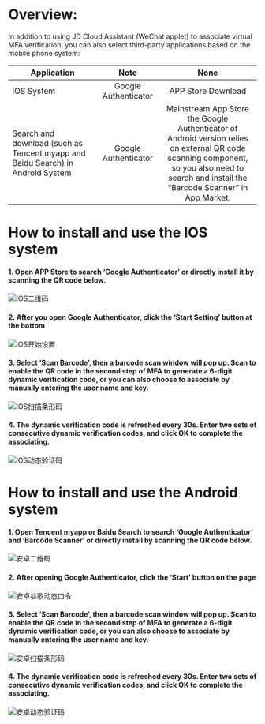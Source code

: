 # Overview:
In addition to using JD Cloud Assistant (WeChat applet) to associate virtual MFA verification, you can also select third-party applications based on the mobile phone system:

Application|Note|None
---|:--:|:---:
IOS System|Google Authenticator|APP Store Download
Search and download (such as Tencent myapp and Baidu Search) in Android System|Google Authenticator|Mainstream App Store <br /> the Google Authenticator of Android version relies on external QR code scanning component, <br /> so you also need to search and install the “Barcode Scanner” in App Market.

# How to install and use the IOS system

#### 1. Open APP Store to search ‘Google Authenticator’ or directly install it by scanning the QR code below.

![IOS二维码](../../../../image/IAM/Virtual-MFA-Device/IOS二维码.png)

#### 2. After you open Google Authenticator, click the ‘Start Setting’ button at the bottom

![IOS开始设置](../../../../image/IAM/Virtual-MFA-Device/IOS开始设置.png)

#### 3. Select ‘Scan Barcode’, then a barcode scan window will pop up. Scan to enable the QR code in the second step of MFA to generate a 6-digit dynamic verification code, or you can also choose to associate by manually entering the user name and key.

![IOS扫描条形码](../../../../image/IAM/Virtual-MFA-Device/IOS扫描条形码.png)

#### 4. The dynamic verification code is refreshed every 30s. Enter two sets of consecutive dynamic verification codes, and click OK to complete the associating.

![IOS动态验证码](../../../../image/IAM/Virtual-MFA-Device/IOS动态验证码.png)

# How to install and use the Android system
#### 1. Open Tencent myapp or Baidu Search to search ‘Google Authenticator’ and ‘Barcode Scanner’ or directly install by scanning the QR code below.

![安卓二维码](../../../../image/IAM/Virtual-MFA-Device/安卓二维码.png)

#### 2. After opening Google Authenticator, click the ‘Start’ button on the page

![安卓谷歌动态口令](../../../../image/IAM/Virtual-MFA-Device/安卓谷歌动态口令.png)

#### 3. Select ‘Scan Barcode’, then a barcode scan window will pop up. Scan to enable the QR code in the second step of MFA to generate a 6-digit dynamic verification code, or you can also choose to associate by manually entering the user name and key. 

![安卓扫描条形码](../../../../image/IAM/Virtual-MFA-Device/安卓扫描条形码.png)

#### 4. The dynamic verification code is refreshed every 30s. Enter two sets of consecutive dynamic verification codes, and click OK to complete the associating. 

![安卓动态验证码](../../../../image/IAM/Virtual-MFA-Device/安卓动态验证码.png)
